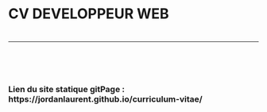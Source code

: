 <h1> CV DEVELOPPEUR WEB <h1>
<hr>
<br>
<h3>Lien du site statique gitPage : https://jordanlaurent.github.io/curriculum-vitae/ <h3>